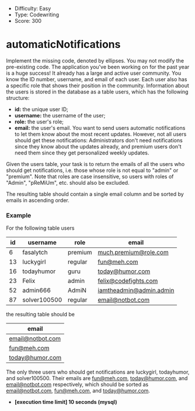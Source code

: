 - Difficulty: Easy
- Type: Codewriting
- Score: 300

# automaticNotifications
Implement the missing code, denoted by ellipses. You may not modify the pre-existing code.
The application you've been working on for the past year is a huge success! It already has a large and active user community. You know the ID number, username, and email of each user. Each user also has a specific role that shows their position in the community. Information about the users is stored in the database as a table users, which has the following structure:

- **id:** the unique user ID;
- **username:** the username of the user;
- **role:** the user's role;
- **email:** the user's email.
You want to send users automatic notifications to let them know about the most recent updates. However, not all users should get these notifications: Administrators don't need notifications since they know about the updates already, and premium users don't need them since they get personalized weekly updates.

Given the users table, your task is to return the emails of all the users who should get notifications, i.e. those whose role is not equal to "admin" or "premium". Note that roles are case insensitive, so users with roles of "Admin", "pReMiUm", etc. should also be excluded.

The resulting table should contain a single email column and be sorted by emails in ascending order.

### Example

For the following table users

|id | username | role | email|
|---|---|---|---|
|6 | fasalytch | premium | much.premium@role.com|
|13 | luckygirl | regular | fun@meh.com|
|16 | todayhumor | guru | today@humor.com|
|23 | Felix | admin | felix@codefights.com|
|52 | admin666 | AdmiN | iamtheadmin@admin.admin|
|87 | solver100500 | regular | email@notbot.com|

the resulting table should be

|email|
|---|
|email@notbot.com|
|fun@meh.com|
|today@humor.com|

The only three users who should get notifications are luckygirl, todayhumor, and solver100500. Their emails are fun@meh.com, today@humor.com, and email@notbot.com respectively, which should be sorted as email@notbot.com, fun@meh.com, and today@humor.com.

- **[execution time limit] 10 seconds (mysql)**
